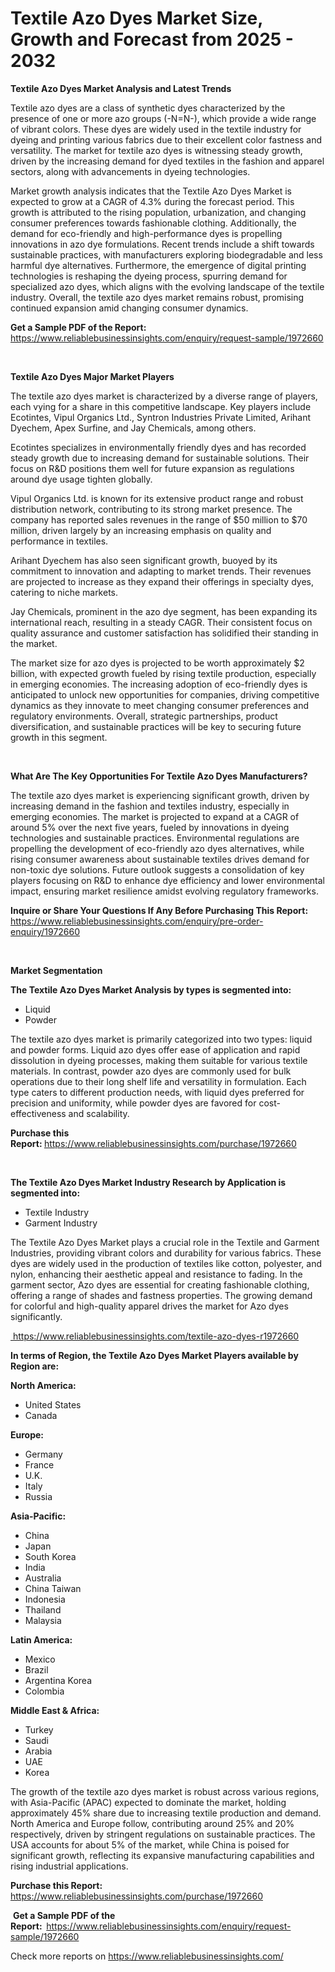 <p><h1>Textile Azo Dyes Market Size, Growth and Forecast from 2025 - 2032</h1></p><p><strong>Textile Azo Dyes Market Analysis and Latest Trends</strong></p>
<p><p>Textile azo dyes are a class of synthetic dyes characterized by the presence of one or more azo groups (-N=N-), which provide a wide range of vibrant colors. These dyes are widely used in the textile industry for dyeing and printing various fabrics due to their excellent color fastness and versatility. The market for textile azo dyes is witnessing steady growth, driven by the increasing demand for dyed textiles in the fashion and apparel sectors, along with advancements in dyeing technologies.</p><p>Market growth analysis indicates that the Textile Azo Dyes Market is expected to grow at a CAGR of 4.3% during the forecast period. This growth is attributed to the rising population, urbanization, and changing consumer preferences towards fashionable clothing. Additionally, the demand for eco-friendly and high-performance dyes is propelling innovations in azo dye formulations. Recent trends include a shift towards sustainable practices, with manufacturers exploring biodegradable and less harmful dye alternatives. Furthermore, the emergence of digital printing technologies is reshaping the dyeing process, spurring demand for specialized azo dyes, which aligns with the evolving landscape of the textile industry. Overall, the textile azo dyes market remains robust, promising continued expansion amid changing consumer dynamics.</p></p>
<p><strong>Get a Sample PDF of the Report:&nbsp;</strong> <a href="https://www.reliablebusinessinsights.com/enquiry/request-sample/1972660?utm_campaign=2319&utm_medium=2&utm_source=Github&utm_content=ia&utm_term=03042025&utm_id=textile-azo-dyes">https://www.reliablebusinessinsights.com/enquiry/request-sample/1972660</a></p>
<p>&nbsp;</p>
<p><strong>Textile Azo Dyes Major Market Players</strong></p>
<p><p>The textile azo dyes market is characterized by a diverse range of players, each vying for a share in this competitive landscape. Key players include Ecotintes, Vipul Organics Ltd., Syntron Industries Private Limited, Arihant Dyechem, Apex Surfine, and Jay Chemicals, among others. </p><p>Ecotintes specializes in environmentally friendly dyes and has recorded steady growth due to increasing demand for sustainable solutions. Their focus on R&D positions them well for future expansion as regulations around dye usage tighten globally.</p><p>Vipul Organics Ltd. is known for its extensive product range and robust distribution network, contributing to its strong market presence. The company has reported sales revenues in the range of $50 million to $70 million, driven largely by an increasing emphasis on quality and performance in textiles.</p><p>Arihant Dyechem has also seen significant growth, buoyed by its commitment to innovation and adapting to market trends. Their revenues are projected to increase as they expand their offerings in specialty dyes, catering to niche markets.</p><p>Jay Chemicals, prominent in the azo dye segment, has been expanding its international reach, resulting in a steady CAGR. Their consistent focus on quality assurance and customer satisfaction has solidified their standing in the market.</p><p>The market size for azo dyes is projected to be worth approximately $2 billion, with expected growth fueled by rising textile production, especially in emerging economies. The increasing adoption of eco-friendly dyes is anticipated to unlock new opportunities for companies, driving competitive dynamics as they innovate to meet changing consumer preferences and regulatory environments. Overall, strategic partnerships, product diversification, and sustainable practices will be key to securing future growth in this segment.</p></p>
<p>&nbsp;</p>
<p><strong>What Are The Key Opportunities For Textile Azo Dyes Manufacturers?</strong></p>
<p><p>The textile azo dyes market is experiencing significant growth, driven by increasing demand in the fashion and textiles industry, especially in emerging economies. The market is projected to expand at a CAGR of around 5% over the next five years, fueled by innovations in dyeing technologies and sustainable practices. Environmental regulations are propelling the development of eco-friendly azo dyes alternatives, while rising consumer awareness about sustainable textiles drives demand for non-toxic dye solutions. Future outlook suggests a consolidation of key players focusing on R&D to enhance dye efficiency and lower environmental impact, ensuring market resilience amidst evolving regulatory frameworks.</p></p>
<p><strong>Inquire or Share Your Questions If Any Before Purchasing This Report:</strong> <a href="https://www.reliablebusinessinsights.com/enquiry/pre-order-enquiry/1972660?utm_campaign=2319&utm_medium=2&utm_source=Github&utm_content=ia&utm_term=03042025&utm_id=textile-azo-dyes">https://www.reliablebusinessinsights.com/enquiry/pre-order-enquiry/1972660</a></p>
<p>&nbsp;</p>
<p><strong>Market Segmentation</strong></p>
<p><strong>The Textile Azo Dyes Market Analysis by types is segmented into:</strong></p>
<p><ul><li>Liquid</li><li>Powder</li></ul></p>
<p><p>The textile azo dyes market is primarily categorized into two types: liquid and powder forms. Liquid azo dyes offer ease of application and rapid dissolution in dyeing processes, making them suitable for various textile materials. In contrast, powder azo dyes are commonly used for bulk operations due to their long shelf life and versatility in formulation. Each type caters to different production needs, with liquid dyes preferred for precision and uniformity, while powder dyes are favored for cost-effectiveness and scalability.</p></p>
<p><strong>Purchase this Report:&nbsp;</strong><a href="https://www.reliablebusinessinsights.com/purchase/1972660?utm_campaign=2319&utm_medium=2&utm_source=Github&utm_content=ia&utm_term=03042025&utm_id=textile-azo-dyes">https://www.reliablebusinessinsights.com/purchase/1972660</a></p>
<p>&nbsp;</p>
<p><strong>The Textile Azo Dyes Market Industry Research by Application is segmented into:</strong></p>
<p><ul><li>Textile Industry</li><li>Garment Industry</li></ul></p>
<p><p>The Textile Azo Dyes Market plays a crucial role in the Textile and Garment Industries, providing vibrant colors and durability for various fabrics. These dyes are widely used in the production of textiles like cotton, polyester, and nylon, enhancing their aesthetic appeal and resistance to fading. In the garment sector, Azo dyes are essential for creating fashionable clothing, offering a range of shades and fastness properties. The growing demand for colorful and high-quality apparel drives the market for Azo dyes significantly.</p></p>
<p><a href="https://www.reliablebusinessinsights.com/textile-azo-dyes-r1972660?utm_campaign=2319&utm_medium=2&utm_source=Github&utm_content=ia&utm_term=03042025&utm_id=textile-azo-dyes">&nbsp;https://www.reliablebusinessinsights.com/textile-azo-dyes-r1972660</a></p>
<p><strong>In terms of Region, the Textile Azo Dyes Market Players available by Region are:</strong></p>
<p>
    <p> <strong> North America: </strong>
        <ul>
            <li>United States</li>
            <li>Canada</li>
        </ul>
        </p> 
    <p> <strong> Europe: </strong>
        <ul>
            <li>Germany</li>
            <li>France</li>
            <li>U.K.</li>
            <li>Italy</li>
            <li>Russia</li>
        </ul>
        </p> 
    <p> <strong> Asia-Pacific: </strong>
        <ul>
            <li>China</li>
            <li>Japan</li>
            <li>South Korea</li>
            <li>India</li>
            <li>Australia</li>
            <li>China Taiwan</li>
            <li>Indonesia</li>
            <li>Thailand</li>
            <li>Malaysia</li>
        </ul>
        </p> 
    <p> <strong> Latin America: </strong>
        <ul>
            <li>Mexico</li>
            <li>Brazil</li>
            <li>Argentina Korea</li>
            <li>Colombia</li>
        </ul>
        </p> 
    <p> <strong> Middle East & Africa: </strong>
        <ul>
            <li>Turkey</li>
            <li>Saudi</li>
            <li>Arabia</li>
            <li>UAE</li>
            <li>Korea</li>
        </ul>
    </p>
    </p>
<p><p>The growth of the textile azo dyes market is robust across various regions, with Asia-Pacific (APAC) expected to dominate the market, holding approximately 45% share due to increasing textile production and demand. North America and Europe follow, contributing around 25% and 20% respectively, driven by stringent regulations on sustainable practices. The USA accounts for about 5% of the market, while China is poised for significant growth, reflecting its expansive manufacturing capabilities and rising industrial applications.</p></p>
<p><strong>Purchase this Report: </strong><a href="https://www.reliablebusinessinsights.com/purchase/1972660?utm_campaign=2319&utm_medium=2&utm_source=Github&utm_content=ia&utm_term=03042025&utm_id=textile-azo-dyes">https://www.reliablebusinessinsights.com/purchase/1972660</a></p>
<p>&nbsp;<strong>Get a Sample PDF of the Report:&nbsp;&nbsp;</strong><a href="https://www.reliablebusinessinsights.com/enquiry/request-sample/1972660?utm_campaign=2319&utm_medium=2&utm_source=Github&utm_content=ia&utm_term=03042025&utm_id=textile-azo-dyes">https://www.reliablebusinessinsights.com/enquiry/request-sample/1972660</a></p>
<p><strong></strong></p>
<p>Check more reports on <a href="https://www.reliablebusinessinsights.com/?utm_campaign=2319&utm_medium=2&utm_source=Github&utm_content=ia&utm_term=03042025&utm_id=textile-azo-dyes">https://www.reliablebusinessinsights.com/</a></p>